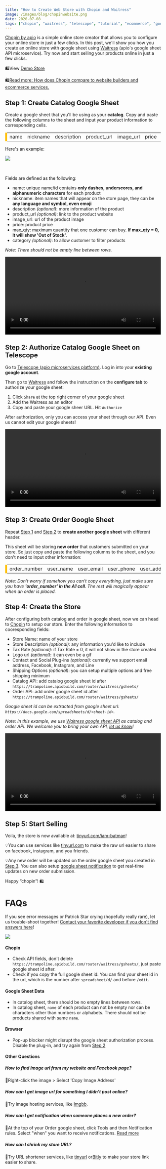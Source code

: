 ```yaml
---
title: "How to Create Web Store with Chopin and Waitress"
image: /images/blog/chopinwebsite.png
date: 2020-07-08
tags: ["chopin", "waitress", "telescope", "tutorial", "ecommerce", "google-sheet", "google", "website", "documentation"]
---
```


[Chopin by apio](https://telescope.apiobuild.com/app/chopin) is a simple online store creator that allows you to configure your online store in just a few clicks. In this post, we'll show you how you create an online store with google sheet using [Waitress](https://telescope.apiobuild.com/app/waitress) (apio's google sheet API microservice). Try now and start selling your products online in just a few clicks.

🛍️View [Demo Store](https://trampoline.apiobuild.com/router/chopin/store/page/google-oauth2%7C117090713962028193035/7a8c0376-0fd0-4093-894f-e6d0200444d4)

🛍️[Read more: How does Chopin compare to website builders and ecommerce services.](https://apiobuild.com/blog/create-an-online-store-for-free/)

## Step 1: Create Catalog Google Sheet

Create a google sheet that you'll be using as your **catalog**. Copy and paste the following columns to the sheet and input your product information to corresponding cells.

<div class="row py-2">
  <div class="table-box table-warning table-responsive px-2 py-2">
    <table class="center">
      <tbody>
        <tr>
          <td class="wide">name</td>
          <td class="wide">nickname</td>
          <td class="wide">description</td>
          <td class="wide">product_url</td>
          <td class="wide">image_url</td>
          <td class="wide">price</td>
          <td class="wide">max_qty</td>
          <td class="wide">category</td>
        </tr>
      </tbody>
    </table>
  </div>
</div>

Here's an example:

<img src="/images/blog/catalog-sample.png" class="post-img">
<br></br>

Fields are defined as the following:

- name: unique name/id contains **only dashes, underscores, and alphanumeric characters** for each product
- nickname: item names that will appear on the store page, they can be **any language and symbol, even emoji**
- description *(optional)*: more information of the product
- product_url *(optional)*: link to the product website
- image_url: url of the product image
- price: product price
- max_qty: maximum quantity that one customer can buy. **If max_qty = 0, it will show 'Out of Stock'**.
- category *(optional)*: to allow customer to filter products

*Note: There should not be empty line between rows.*

<video width="100%" loop="true" autoplay="true" controls style="align: center">
<source src="/video/copy-paste-catalog-google-sheet.mp4" type="video/mp4" />
</video>

## Step 2: Authorize Catalog Google Sheet on Telescope

Go to [Telescope (apio microservices platform)](https://telescope.apiobuild.com/). Log in into your **existing google account**.

Then go to [Waitress](https://telescope.apiobuild.com/app/waitress) and follow the instruction on the **configure tab** to authorize your google sheet: 
1. Click `Share` at the top right corner of your google sheet
2. Add the Waitress as an editor
3. Copy and paste your google sheer URL. Hit `Authorize`

After authorization, only you can access your sheet through our API. Even us cannot edit your google sheets!

<video width="100%" loop="true" autoplay="true" controls style="align: center">
<source src="/video/authorize-catalog-google-sheet.mp4" type="video/mp4" />
</video>

## Step 3: Create Order Google Sheet

Repeat [Step 1](#step-1-create-catalog-google-sheet) and [Step 2](#step-2-authorize-catalog-google-sheet-on-telescope) to **create another google sheet** with different header. 

This sheet will be storing **new order** that customers submitted on your store. So just copy and paste the following columns to the sheet, and you don't need to input other information:

<div class="row py-2">
  <div class="table-box table-warning table-responsive px-2 py-2">
    <table class="center">
      <tbody>
        <tr>
          <td class="wide">order_number</td>
          <td class="wide">user_name</td>
          <td class="wide">user_email</td>
          <td class="wide">user_phone</td>
          <td class="wide">user_address</td>
          <td class="wide">order_created</td>
          <td class="wide">order_subtotal</td>
          <td class="wide">order_shipping_option</td>
          <td class="wide">order_shipping</td>
          <td class="wide">order_tax_rate</td>
          <td class="wide">order_tax</td>
          <td class="wide">order_total</td>
          <td class="wide">product_name</td>
          <td class="wide">product_qty</td>
          <td class="wide">product_price</td>
          <td class="wide">status_open</td>
          <td class="wide">status_paid</td>
          <td class="wide">status_shipped</td>
        </tr>
      </tbody>
    </table>
  </div>
</div>

*Note: Don't worry if somehow you can't copy everything, just make sure you have **'order_number' in the A1 cell**. The rest will magically appear when an order is placed.*

## Step 4: Create the Store

After configuring both catalog and order in google sheet, now we can head to [Chopin](https://telescope.apiobuild.com/app/chopin) to setup our store. Enter the following information to cooresponding fields:

- Store Name: name of your store
- Store Description *(optional)*: any information you'd like to include
- Tax Rate *(optional)*: if Tax Rate = 0, it will not show in the store created
- Logo url *(optional)*: it can even be a gif
- Contact and Social Plug-ins *(optional)*: currently we support email address, Facebook, Instagram, and Line
- Shipping Options *(optional)*: you can setup multiple options and free shipping minimum
- Catalog API: add catalog google sheet id after `https://trampoline.apiobuild.com/router/waitress/gsheets/`
- Order API: add order google sheet id after `https://trampoline.apiobuild.com/router/waitress/gsheets/`

*Google sheet id can be extracted from google sheet url: `https://docs.google.com/spreadsheets/d/<sheet-id>`.*

*Note: In this example, we use [Waitress google sheet API](https://telescope.apiobuild.com/app/waitress) as catalog and order API. We welcome you to bring your own API, <a href="mailto:apiobuild@gmail.com">let us know</a>!*

<video width="100%" loop="true" autoplay="true" controls style="align: center">
<source src="/video/create-store.mp4" type="video/mp4" />
</video>

## Step 5: Start Selling

Voila, the store is now available at: [tinyurl.com/iam-batman](https://tinyurl.com/iam-batman)!

💡You can use services like [tinyurl.com](https://tinyurl.com/) to make the raw url easier to share on facebook, instagram, and you friends.

💡Any new order will be updated on the order google sheet you created in [Step 3](#step-3-create-order-google-sheet). You can also setup [google sheet notification](https://support.google.com/docs/answer/91588?co=GENIE.Platform%3DDesktop&hl=en) to get real-time updates on new order submission.

Happy “chopin”! 🛍️

# FAQs

If you see error messages or Patrick Star crying (hopefully really rare), let us trouble-shoot together! <a href="mailto:apiobuild@gmail.com">Contact your favorite developer if you don't find answers here</a>!

<img src="/images/blog/chopin-error.png" class="post-img">

#### Chopin
  - Check API fields, don't delete `https://trampoline.apiobuild.com/router/waitress/gsheets/`, just paste google sheet id after.
  - Check if you copy the full google sheet id. You can find your sheet id in the url, which is the number after `spreadsheet/d/` and before `/edit`.

#### Google Sheet Data
  - In catalog sheet, there should be no empty lines between rows.
  - In catalog sheet, `name` of each product can not be empty nor can be characters other than numbers or alphabets. There should not be products shared with same `name`.

#### Browser
  - Pop-up blocker might disrupt the google sheet authorization process. Disable the plug-in, and try again from [Step 2](#step-2-authorize-catalog-google-sheet-on-telescope)


#### Other Questions

##### How to find image url from my website and Facebook page?

🙋Right-click the image > Select 'Copy Image Address'

##### How can I get image url for something I didn't post online?

🙋Try image hosting services, like [Imgbb](https://imgbb.com/).

##### How can I get notification when someone places a new order?

🙋At the top of your Order google sheet, click Tools and then Notification rules. Select "when" you want to receive notifications. [Read more](https://support.google.com/docs/answer/91588?co=GENIE.Platform%3DDesktop&hl=en)

##### How can I shrink my store URL?

🙋Try URL shortener services, like [tinyurl](https://tinyurl.com/) or[Bitly](https://bitly.com/) to make your store link easier to share.

<style>
.center {
  margin-left:auto;
  margin-right:auto;
}
.wide {
  width: 5%;
}
.table-box{
  color: black;
  border-left: 6px solid #ffc107;
}
.post-img {
    display: block;
    margin-left: auto;
    margin-right: auto;
    max-width: 100%;
}
</style>
